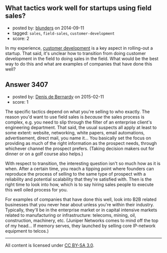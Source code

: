 ## What tactics work well for startups using field sales?

- posted by: [blunders](https://stackexchange.com/users/216182/blunders) on 2014-09-11
- tagged: `sales`, `field-sales`, `customer-development`
- score: 2

In my experience, [customer development][1] is a key aspect in rolling-out a startup. That said, it's unclear how to transition from doing customer development in the field to doing sales in the field. What would be the best way to do this and what are examples of companies that have done this well?


  [1]: http://market-by-numbers.com/customer-development/


## Answer 3407

- posted by: [Denis de Bernardy](https://stackexchange.com/users/182468/denis-de-bernardy) on 2015-02-11
- score: 1

The specific tactics depend on what you're selling to who exactly. The reason you'd want to use field sales is *because* the sales process is complex, e.g. you need to slip through the filter of an enterprise client's engineering department. That said, the usual suspects all apply at least to some extent: website, networking, white papers, email automations, advertisement, direct mail, you name it... You basically set the focus on providing as much of the right information as the prospect needs, through whichever channel the prospect prefers. (Taking decision makers out for dinner or on a golf course also helps.)

With respect to transition, the interesting question isn't so much how as it is when. After a certain time, you reach a tipping point where founders can reproduce the process of selling to the same type of prospect with a reliability and potential scalability that they're satisfied with. Then is the right time to look into how, which is to say hiring sales people to execute this well oiled process for you.

For examples of companies that have done this well, look into B2B related businesses that you never hear about unless you're within their industry. Typically, they'll be in the enterprise market or in capital intensive markets related to manufacturing or infrastructure: telecoms, mining, oil, construction, machinery, etc. (Juniper Networks comes to mind off the top of my head... If memory serves, they launched by selling core IP-network equipment to telcos.)



---

All content is licensed under [CC BY-SA 3.0](https://creativecommons.org/licenses/by-sa/3.0/).
